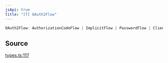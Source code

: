 ```yaml
---
jsApi: true
title: "[T] OAuth2Flow"
---
```


```ts
OAuth2Flow: AuthorizationCodeFlow | ImplicitFlow | PasswordFlow | ClientCredentialsFlow;
```

## Source

[types.ts:117](https://github.com/markcowl/cadl/blob/3db15286/packages/http/src/types.ts#L117)
